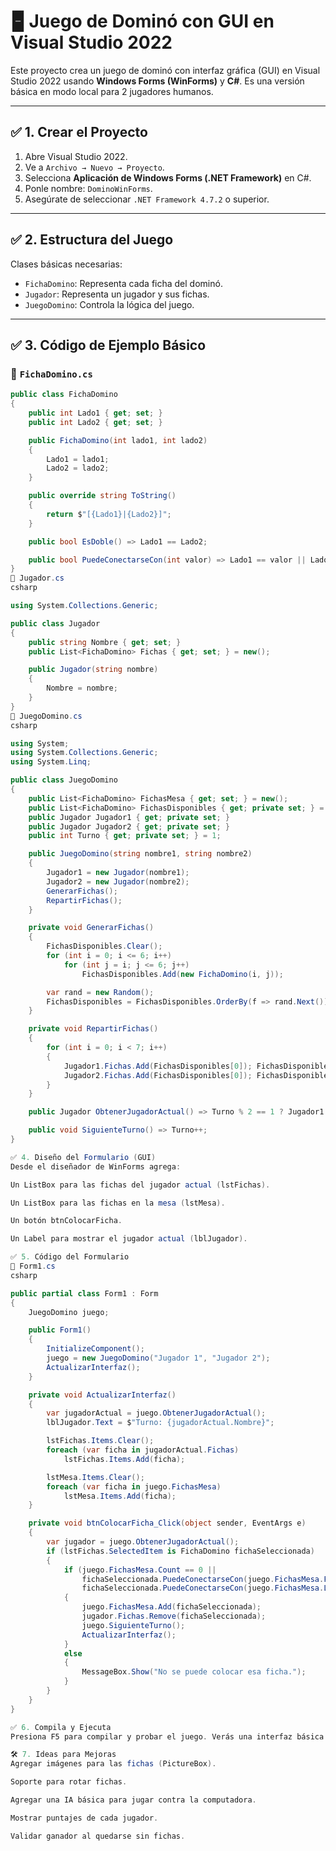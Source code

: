 # 🁢 Juego de Dominó con GUI en Visual Studio 2022

Este proyecto crea un juego de dominó con interfaz gráfica (GUI) en Visual Studio 2022 usando **Windows Forms (WinForms)** y **C#**. Es una versión básica en modo local para 2 jugadores humanos.

---

## ✅ 1. Crear el Proyecto

1. Abre Visual Studio 2022.
2. Ve a `Archivo → Nuevo → Proyecto`.
3. Selecciona **Aplicación de Windows Forms (.NET Framework)** en C#.
4. Ponle nombre: `DominoWinForms`.
5. Asegúrate de seleccionar `.NET Framework 4.7.2` o superior.

---

## ✅ 2. Estructura del Juego

Clases básicas necesarias:

- `FichaDomino`: Representa cada ficha del dominó.
- `Jugador`: Representa un jugador y sus fichas.
- `JuegoDomino`: Controla la lógica del juego.

---

## ✅ 3. Código de Ejemplo Básico

### 📄 `FichaDomino.cs`

```csharp
public class FichaDomino
{
    public int Lado1 { get; set; }
    public int Lado2 { get; set; }

    public FichaDomino(int lado1, int lado2)
    {
        Lado1 = lado1;
        Lado2 = lado2;
    }

    public override string ToString()
    {
        return $"[{Lado1}|{Lado2}]";
    }

    public bool EsDoble() => Lado1 == Lado2;

    public bool PuedeConectarseCon(int valor) => Lado1 == valor || Lado2 == valor;
}
📄 Jugador.cs
csharp

using System.Collections.Generic;

public class Jugador
{
    public string Nombre { get; set; }
    public List<FichaDomino> Fichas { get; set; } = new();

    public Jugador(string nombre)
    {
        Nombre = nombre;
    }
}
📄 JuegoDomino.cs
csharp

using System;
using System.Collections.Generic;
using System.Linq;

public class JuegoDomino
{
    public List<FichaDomino> FichasMesa { get; set; } = new();
    public List<FichaDomino> FichasDisponibles { get; private set; } = new();
    public Jugador Jugador1 { get; private set; }
    public Jugador Jugador2 { get; private set; }
    public int Turno { get; private set; } = 1;

    public JuegoDomino(string nombre1, string nombre2)
    {
        Jugador1 = new Jugador(nombre1);
        Jugador2 = new Jugador(nombre2);
        GenerarFichas();
        RepartirFichas();
    }

    private void GenerarFichas()
    {
        FichasDisponibles.Clear();
        for (int i = 0; i <= 6; i++)
            for (int j = i; j <= 6; j++)
                FichasDisponibles.Add(new FichaDomino(i, j));

        var rand = new Random();
        FichasDisponibles = FichasDisponibles.OrderBy(f => rand.Next()).ToList();
    }

    private void RepartirFichas()
    {
        for (int i = 0; i < 7; i++)
        {
            Jugador1.Fichas.Add(FichasDisponibles[0]); FichasDisponibles.RemoveAt(0);
            Jugador2.Fichas.Add(FichasDisponibles[0]); FichasDisponibles.RemoveAt(0);
        }
    }

    public Jugador ObtenerJugadorActual() => Turno % 2 == 1 ? Jugador1 : Jugador2;

    public void SiguienteTurno() => Turno++;
}

✅ 4. Diseño del Formulario (GUI)
Desde el diseñador de WinForms agrega:

Un ListBox para las fichas del jugador actual (lstFichas).

Un ListBox para las fichas en la mesa (lstMesa).

Un botón btnColocarFicha.

Un Label para mostrar el jugador actual (lblJugador).

✅ 5. Código del Formulario
📄 Form1.cs
csharp

public partial class Form1 : Form
{
    JuegoDomino juego;

    public Form1()
    {
        InitializeComponent();
        juego = new JuegoDomino("Jugador 1", "Jugador 2");
        ActualizarInterfaz();
    }

    private void ActualizarInterfaz()
    {
        var jugadorActual = juego.ObtenerJugadorActual();
        lblJugador.Text = $"Turno: {jugadorActual.Nombre}";

        lstFichas.Items.Clear();
        foreach (var ficha in jugadorActual.Fichas)
            lstFichas.Items.Add(ficha);

        lstMesa.Items.Clear();
        foreach (var ficha in juego.FichasMesa)
            lstMesa.Items.Add(ficha);
    }

    private void btnColocarFicha_Click(object sender, EventArgs e)
    {
        var jugador = juego.ObtenerJugadorActual();
        if (lstFichas.SelectedItem is FichaDomino fichaSeleccionada)
        {
            if (juego.FichasMesa.Count == 0 ||
                fichaSeleccionada.PuedeConectarseCon(juego.FichasMesa.First().Lado1) ||
                fichaSeleccionada.PuedeConectarseCon(juego.FichasMesa.Last().Lado2))
            {
                juego.FichasMesa.Add(fichaSeleccionada);
                jugador.Fichas.Remove(fichaSeleccionada);
                juego.SiguienteTurno();
                ActualizarInterfaz();
            }
            else
            {
                MessageBox.Show("No se puede colocar esa ficha.");
            }
        }
    }
}

✅ 6. Compila y Ejecuta
Presiona F5 para compilar y probar el juego. Verás una interfaz básica donde puedes seleccionar una ficha y colocarla en la mesa.

🛠️ 7. Ideas para Mejoras
Agregar imágenes para las fichas (PictureBox).

Soporte para rotar fichas.

Agregar una IA básica para jugar contra la computadora.

Mostrar puntajes de cada jugador.

Validar ganador al quedarse sin fichas.

